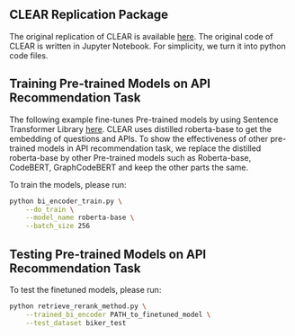 
## CLEAR Replication Package

The original replication of CLEAR is available [here](https://github.com/Moshiii/CLEAR-replication).
The original code of CLEAR is written in Jupyter Notebook. For simplicity, we turn it into python code files.


## Training Pre-trained Models on API Recommendation Task

The following example fine-tunes Pre-trained models by using Sentence Transformer Library [here](https://www.sbert.net/docs/package_reference/SentenceTransformer.html). CLEAR uses distilled roberta-base to get the embedding of questions and APIs. To show the effectiveness of other pre-trained models in API recommendation task, we replace the distilled roberta-base by other Pre-trained models such as Roberta-base, CodeBERT, GraphCodeBERT and keep the other parts the same.

To train the models, please run:
```bash
python bi_encoder_train.py \
    --do_train \
    --model_name roberta-base \
    --batch_size 256 
```

## Testing Pre-trained Models on API Recommendation Task
To test the finetuned models, please run:
```bash
python retrieve_rerank_method.py \
    --trained_bi_encoder PATH_to_finetuned_model \
    --test_dataset biker_test
```



